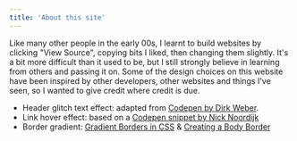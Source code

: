```yaml
---
title: 'About this site'
---
```


Like many other people in the early 00s, I learnt to build websites by clicking "View Source", copying bits I liked, then changing them slightly. It's a bit more difficult than it used to be, but I still strongly believe in learning from others and passing it on. Some of the design choices on this website have been inspired by other developers, other websites and things I've seen, so I wanted to give credit where credit is due.

* Header glitch text effect: adapted from <a href="https://codepen.io/DirkWeber/pen/eyxbmq" target="_blank" rel="noopener noreferrer">Codepen by Dirk Weber</a>.
* Link hover effect: based on a <a href="https://codepen.io/NickNoordijk/pen/QbEZQG" target="_blank" rel="noopener noreferrer">Codepen snippet by Nick Noordijk</a>
* Border gradient: <a href="https://css-tricks.com/gradient-borders-in-css/" target="_blank" rel="noopener noreferrer">Gradient Borders in CSS</a> & <a href="https://css-tricks.com/body-border/" target="_blank" rel="noopener noreferrer">Creating a Body Border</a>